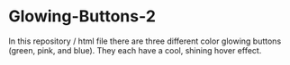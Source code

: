 # Glowing-Buttons-2
In this repository / html file there are three different color glowing buttons (green, pink, and blue).
They each have a cool, shining hover effect.
